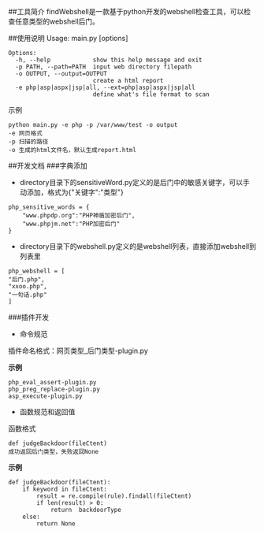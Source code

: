 ##工具简介
findWebshell是一款基于python开发的webshell检查工具，可以检查任意类型的webshell后门。

##使用说明
    Usage: main.py [options]

    Options:
      -h, --help            show this help message and exit
      -p PATH, --path=PATH  input web directory filepath
      -o OUTPUT, --output=OUTPUT
                            create a html report
      -e php|asp|aspx|jsp|all, --ext=php|asp|aspx|jsp|all
                            define what's file format to scan

示例
    
    python main.py -e php -p /var/www/test -o output
    -e 网页格式
    -p 扫描的路径
    -o 生成的html文件名，默认生成report.html

##开发文档
###字典添加
- directory目录下的sensitiveWord.py定义的是后门中的敏感关键字，可以手动添加，格式为{"关键字":"类型"}

```
php_sensitive_words = {
    "www.phpdp.org":"PHP神盾加密后门",
    "www.phpjm.net":"PHP加密后门"
}
```

- directory目录下的webshell.py定义的是webshell列表，直接添加webshell到列表里
```
php_webshell = [
"后门.php",
"xxoo.php",
"一句话.php"
]
```
###插件开发
- 命令规范

插件命名格式：网页类型_后门类型-plugin.py

**示例**
```
php_eval_assert-plugin.py
php_preg_replace-plugin.py
asp_execute-plugin.py
```
- 函数规范和返回值

函数格式

    def judgeBackdoor(fileCtent)
    成功返回后门类型，失败返回None

**示例**
```
def judgeBackdoor(fileCtent):
	if keyword in fileCtent:
		result = re.compile(rule).findall(fileCtent)
		if len(result) > 0:
			return  backdoorType
	else:
		return None
```

